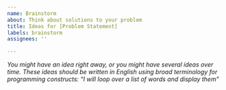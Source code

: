 ```yaml
---
name: Brainstorm
about: Think about solutions to your problem
title: Ideas for [Problem Statement]
labels: brainstorm
assignees: ''

---
```


_You might have an idea right away, or you might have several ideas over time. These ideas should be written in English using broad terminology for programming constructs: “I will loop over a list of words and display them”_

